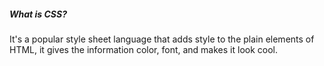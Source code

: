 ##### What is CSS? 
It's a popular style sheet language that adds style to the plain elements of 
HTML, it gives the information color, font, and makes it look cool.